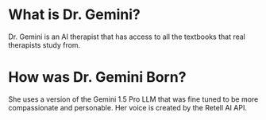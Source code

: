# What is Dr. Gemini?
Dr. Gemini is an AI therapist that has access to all the textbooks that real therapists study from.

# How was Dr. Gemini Born?
She uses a version of the Gemini 1.5 Pro LLM that was fine tuned to be more compassionate and personable. Her voice is created by the Retell AI API.

